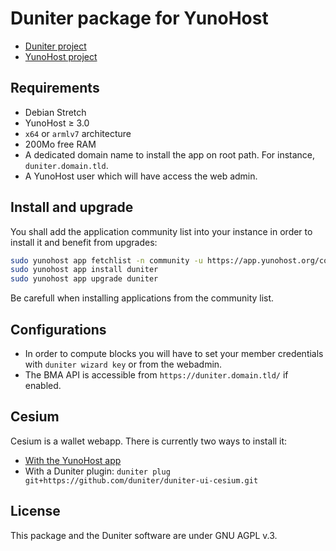 # Duniter package for YunoHost
- [Duniter project](https://duniter.org)
- [YunoHost project](https://yunohost.org)

## Requirements
- Debian Stretch
- YunoHost ≥ 3.0
- `x64` or `armlv7` architecture
- 200Mo free RAM
- A dedicated domain name to install the app on root path. For instance, `duniter.domain.tld`.
- A YunoHost user which will have access the web admin.

## Install and upgrade
You shall add the application community list into your instance in order to install it and benefit from upgrades:
```bash
sudo yunohost app fetchlist -n community -u https://app.yunohost.org/community.json
sudo yunohost app install duniter
sudo yunohost app upgrade duniter
```
Be carefull when installing applications from the community list.

## Configurations
- In order to compute blocks you will have to set your member credentials with `duniter wizard key` or from the webadmin.
- The BMA API is accessible from `https://duniter.domain.tld/` if enabled.

## Cesium
Cesium is a wallet webapp. There is currently two ways to install it:
- [With the YunoHost app](https://github.com/YunoHost-Apps/cesium_ynh)
- With a Duniter plugin: `duniter plug git+https://github.com/duniter/duniter-ui-cesium.git`

## License
This package and the Duniter software are under GNU AGPL v.3.

